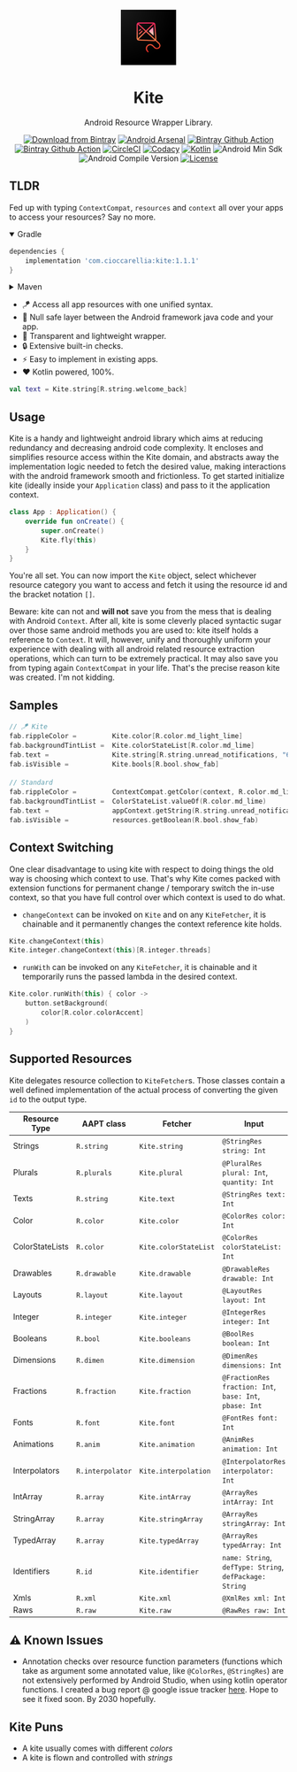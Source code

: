 <p align="center">
  <a href="https://github.com/cioccarellia/kite" target="_blank"><img width="100" src="art/icon_dark.png"></a>
</p>
<h1 align="center">Kite</h1>
<p align="center">Android Resource Wrapper Library.</p>
<p align="center">
  <a href="https://bintray.com/cioccarellia/maven/kite/_latestVersion"><img src="https://api.bintray.com/packages/cioccarellia/maven/kite/images/download.svg" alt="Download from Bintray"></a>
  <a href="https://android-arsenal.com/details/1/8194"><img src="https://img.shields.io/badge/Android%20Arsenal-kite-brightgreen.svg?style=flat" alt="Android Arsenal"></a>
  <a href="https://github.com/cioccarellia/kite/actions?query=workflow%3A%22Android+CI%22"><img src="https://github.com/cioccarellia/kite/workflows/Android%20CI/badge.svg" alt="Bintray Github Action" /></a>
  <a href="https://github.com/cioccarellia/kite/actions?query=workflow%3A%22Bintray+Release%22"><img src="https://github.com/cioccarellia/kite/workflows/Bintray%20Release/badge.svg" alt="Bintray Github Action" /></a>
  <a href="https://app.circleci.com/pipelines/github/cioccarellia/kite"><img src="https://circleci.com/gh/cioccarellia/kite.svg?style=svg" alt="CircleCI"></a>
  <a href="https://www.codacy.com/gh/cioccarellia/kite/dashboard"><img src="https://app.codacy.com/project/badge/Grade/91fb67a5494d4767b71c7bf99810c1c9" alt="Codacy"></a>
  <a href="https://kotlinlang.org/releases.html"><img src="https://img.shields.io/badge/kotlin-1.4.21-orange.svg" alt="Kotlin"></a>
  <a><img src="https://img.shields.io/badge/min-14-00e676.svg" alt="Android Min Sdk"></a>
  <a><img src="https://img.shields.io/badge/compile-30-00e676.svg" alt="Android Compile Version"></a>
  <a href="https://github.com/cioccarellia/kite/blob/master/LICENSE"><img src="https://img.shields.io/badge/license-Apache%202.0-blue.svg" alt="License"></a>
</p>

## TLDR
Fed up with typing `ContextCompat`, `resources` and `context` all over your apps to access your resources? Say no more.

<details open><summary>Gradle</summary>

```gradle
dependencies {
    implementation 'com.cioccarellia:kite:1.1.1'
}
```
</details>

<details><summary>Maven</summary>

```xml
<dependency>
    <groupId>com.cioccarellia</groupId>
    <artifactId>kote</artifactId>
    <version>1.1.1</version>
    <type>pom</type>
</dependency>
```
</details>

- :kite: Access all app resources with one unified syntax.
- :dna: Null safe layer between the Android framework java code and your app.
- :ice_cube: Transparent and lightweight wrapper.
- :lock: Extensive built-in checks.
- :zap: Easy to implement in existing apps.
- :heart: Kotlin powered, 100%.


```kotlin
val text = Kite.string[R.string.welcome_back]
```

## Usage
Kite is a handy and lightweight android library which aims at reducing redundancy and decreasing android code complexity.
It encloses and simplifies resource access within the Kite domain, and abstracts away the implementation logic needed to fetch the desired value, making interactions with the android framework smooth and frictionless.
To get started initialize kite (ideally inside your `Application` class) and pass to it the application context.

```kotlin
class App : Application() {
    override fun onCreate() {
        super.onCreate()
        Kite.fly(this)
    }
}
```

You're all set. You can now import the `Kite` object, select whichever resource category you want to access and fetch it using the resource id and the bracket notation `[]`.

Beware: kite can not and **will not** save you from the mess that is dealing with Android `Context`.
After all, kite is some cleverly placed syntactic sugar over those same android methods you are used to: kite itself holds a reference to `Context`.
It will, however, unify and thoroughly uniform your experience with dealing with all android related resource extraction operations, which can turn to be extremely practical.
It may also save you from typing again `ContextCompat` in your life. That's the precise reason kite was created. I'm not kidding.


## Samples
```kotlin
// 🪁 Kite
fab.rippleColor =         Kite.color[R.color.md_light_lime]
fab.backgroundTintList =  Kite.colorStateList[R.color.md_lime]
fab.text =                Kite.string[R.string.unread_notifications, "69"]
fab.isVisible =           Kite.bools[R.bool.show_fab]

// Standard
fab.rippleColor =         ContextCompat.getColor(context, R.color.md_light_lime)
fab.backgroundTintList =  ColorStateList.valueOf(R.color.md_lime)
fab.text =                appContext.getString(R.string.unread_notifications, "69")
fab.isVisible =           resources.getBoolean(R.bool.show_fab)
```

## Context Switching
One clear disadvantage to using kite with respect to doing things the old way is choosing which context to use.
That's why Kite comes packed with extension functions for permanent change / temporary switch the in-use context, so that you have full control over which context is used to do what.
- `changeContext` can be invoked on `Kite` and on any `KiteFetcher`, it is chainable and it permanently changes the context reference kite holds.
```kotlin
Kite.changeContext(this)
Kite.integer.changeContext(this)[R.integer.threads]
```

- `runWith` can be invoked on any `KiteFetcher`, it is chainable and it temporarily runs the passed lambda in the desired context.
```kotlin
Kite.color.runWith(this) { color ->
    button.setBackground(
        color[R.color.colorAccent]
    )
}
```

## Supported Resources
Kite delegates resource collection to `KiteFetcher`s. Those classes contain a well defined implementation of the actual process of converting the given `id` to the output type.

| Resource Type   	| AAPT class       	| Fetcher                	| Input                                                   	| Output              	| Implementation                      	| API 	| Variants           	|
|-----------------	|------------------	|-----------------------	|---------------------------------------------------------	|---------------------	|-------------------------------------	|-----	|--------------------	|
| Strings         	| `R.string`       	| `Kite.string`         	| `@StringRes string: Int`                                	| `String`            	| `Context.getString()`               	| /   	| `formatArgs`       	|
| Plurals         	| `R.plurals`      	| `Kite.plural`         	| `@PluralRes plural: Int`, `quantity: Int`               	| `String`            	| `Resources.getQuantityString()`     	| /   	| `formatArgs`       	|
| Texts           	| `R.string`       	| `Kite.text`           	| `@StringRes text: Int`                                  	| `CharSequence`      	| `Context.getText()`                 	| /   	| /                  	|
| Color           	| `R.color`        	| `Kite.color`          	| `@ColorRes color: Int`                                  	| `@ColorInt Color`   	| `ContextCompat.getColor()`          	| /   	| /                  	|
| ColorStateLists 	| `R.color`        	| `Kite.colorStateList` 	| `@ColorRes colorStateList: Int`                         	| `ColorStateList`    	| `ContextCompat.getColorStateList()` 	| /   	| /                  	|
| Drawables       	| `R.drawable`     	| `Kite.drawable`       	| `@DrawableRes drawable: Int`                            	| `Drawable`          	| `ContextCompat.getDrawable()`       	| /   	| `Resources.Theme?` 	|
| Layouts         	| `R.layout`       	| `Kite.layout`         	| `@LayoutRes layout: Int`                                	| `XmlResourceParser` 	| `Resources.getLayout()`             	| /   	| /                  	|
| Integer         	| `R.integer`      	| `Kite.integer`        	| `@IntegerRes integer: Int`                              	| `Int`               	| `Resources.getInteger()`            	| /   	| /                  	|
| Booleans        	| `R.bool`         	| `Kite.booleans`       	| `@BoolRes boolean: Int`                                  	| `Boolean`           	| `Resources.getBoolean()`            	| /   	| /                  	|
| Dimensions      	| `R.dimen`        	| `Kite.dimension`      	| `@DimenRes dimensions: Int`                             	| `Float`             	| `Resources.getDimensions()`         	| /   	| /                  	|
| Fractions       	| `R.fraction`     	| `Kite.fraction`       	| `@FractionRes fraction: Int`, `base: Int`, `pbase: Int` 	| `Float`             	| `Resources.getFraction()`           	| /   	| /                  	|
| Fonts           	| `R.font`         	| `Kite.font`           	| `@FontRes font: Int`                                    	| `Typeface`          	| `Resources.getFont()`               	| 26  	| /                  	|
| Animations      	| `R.anim`         	| `Kite.animation`      	| `@AnimRes animation: Int`                               	| `Animation`         	| `AnimationUtils.loadAnimation()`    	| /   	| /                  	|
| Interpolators   	| `R.interpolator` 	| `Kite.interpolation`  	| `@InterpolatorRes interpolator: Int`                    	| `Interpolator`      	| `AnimationUtils.loadInterpolator()` 	| /   	| /                  	|
| IntArray        	| `R.array`        	| `Kite.intArray`       	| `@ArrayRes intArray: Int`                               	| `IntArray`          	| `Resources.getIntArray()`           	| /   	| /                  	|
| StringArray     	| `R.array`        	| `Kite.stringArray`    	| `@ArrayRes stringArray: Int`                            	| `Array<out String>` 	| `Resources.getStringArray()`        	| /   	| /                  	|
| TypedArray     	| `R.array`        	| `Kite.typedArray`     	| `@ArrayRes typedArray: Int`                             	| `TypedArray`        	| `Resources.obtainTypedArray()`      	| /   	| /                  	|
| Identifiers     	| `R.id`           	| `Kite.identifier`     	| `name: String`, `defType: String`, `defPackage: String` 	| `Int`               	| `Resources.getIdentifier()`         	| /   	| /                  	|
| Xmls            	| `R.xml`          	| `Kite.xml`            	| `@XmlRes xml: Int`                                      	| `XmlResourceParser` 	| `Resources.getXml()`                	| /   	| /                  	|
| Raws            	| `R.raw`          	| `Kite.raw`            	| `@RawRes raw: Int`                                      	| `InputStream`       	| `Resources.openRawResource()`       	| /   	| `TypedValue`       	|

## :warning: Known Issues
- Annotation checks over resource function parameters (functions which take as argument some annotated value, like `@ColorRes`, `@StringRes`) are not extensively performed by Android Studio, when using kotlin operator functions. I created a bug report @ google issue tracker [here](https://issuetracker.google.com/issues/173628041). Hope to see it fixed soon. By 2030 hopefully.

## Kite Puns
- A kite usually comes with different *colors*
- A kite is flown and controlled with *strings*
